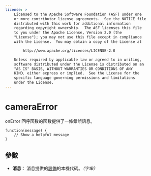 ```yaml
---
license: >
    Licensed to the Apache Software Foundation (ASF) under one
    or more contributor license agreements.  See the NOTICE file
    distributed with this work for additional information
    regarding copyright ownership.  The ASF licenses this file
    to you under the Apache License, Version 2.0 (the
    "License"); you may not use this file except in compliance
    with the License.  You may obtain a copy of the License at

        http://www.apache.org/licenses/LICENSE-2.0

    Unless required by applicable law or agreed to in writing,
    software distributed under the License is distributed on an
    "AS IS" BASIS, WITHOUT WARRANTIES OR CONDITIONS OF ANY
    KIND, either express or implied.  See the License for the
    specific language governing permissions and limitations
    under the License.
---
```


# cameraError

onError 回呼函數的函數提供了一條錯誤訊息。

    function(message) {
        // Show a helpful message
    }
    

## 參數

*   **消息**： 消息提供的<a href="../../device/device.html">設備</a>的本機代碼。*（字串）*